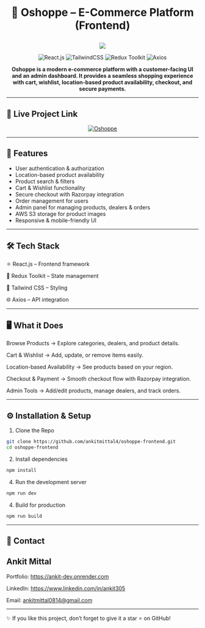# <p align="center" >🛒 Oshoppe – E-Commerce Platform (Frontend)</p>



<p align="center"> 
  <img src="https://capsule-render.vercel.app/api?type=waving&color=0:38B2AC,100:9333EA&height=200&section=header&text=Oshoppe%20Frontend&fontSize=40&fontColor=ffffff&animation=twinkling&fontAlignY=35" /> 
</p> 

<p align="center"> 
  <img src="https://img.shields.io/badge/React.js-18.2-61DAFB?style=for-the-badge&logo=react&logoColor=black" alt="React.js"/> 
  <img src="https://img.shields.io/badge/TailwindCSS-3.4-38B2AC?style=for-the-badge&logo=tailwindcss&logoColor=white" alt="TailwindCSS"/>  
  <img src="https://img.shields.io/badge/Redux%20Toolkit-State%20Management-764ABC?style=for-the-badge&logo=redux&logoColor=white" alt="Redux Toolkit"/> 
  <img src="https://img.shields.io/badge/Axios-HTTP%20Client-5A29E4?style=for-the-badge&logo=axios&logoColor=white" alt="Axios"/> 
</p>
<p align="center"> 
  <b>Oshoppe is a modern e-commerce platform with a customer-facing UI and an admin dashboard. It provides a seamless shopping experience with cart, wishlist, location-based product availability, checkout, and secure payments.</b> 
</p>

---

## 🎥 Live Project Link  

<p align="center">
  <a href="https://oshoppe-ecom.onrender.com" target="_blank">
    <img src="https://img.shields.io/badge/OSHOPPE-Click%20Here-blue?style=for-the-badge&logo=react" alt="Oshoppe"/>
  </a>
</p>


---

## 🚀 Features

- User authentication & authorization
- Location-based product availability
- Product search & filters
- Cart & Wishlist functionality
- Secure checkout with Razorpay integration
- Order management for users
- Admin panel for managing products, dealers & orders
- AWS S3 storage for product images
- Responsive & mobile-friendly UI

---



## 🛠️ Tech Stack

⚛️ React.js – Frontend framework

🔄 Redux Toolkit – State management

🎨 Tailwind CSS – Styling

🌐 Axios – API integration

---

## 🖥️ What it Does

Browse Products → Explore categories, dealers, and product details.

Cart & Wishlist → Add, update, or remove items easily.

Location-based Availability → See products based on your region.

Checkout & Payment → Smooth checkout flow with Razorpay integration.

Admin Tools → Add/edit products, manage dealers, and track orders.

---

## ⚙️ Installation & Setup

1. Clone the Repo

```bash
git clone https://github.com/ankitmittal4/oshoppe-frontend.git
cd oshoppe-frontend
```

2. Install dependencies

```bash
npm install
```

4. Run the development server

```bash
npm run dev
```

4. Build for production

```bash
npm run build
```


---

## 📧 Contact

## Ankit Mittal

Portfolio: https://ankit-dev.onrender.com

LinkedIn: https://www.linkedin.com/in/ankit305

Email: ankitmittal0814@gmail.com

---

✨ If you like this project, don’t forget to give it a star ⭐ on GitHub!

